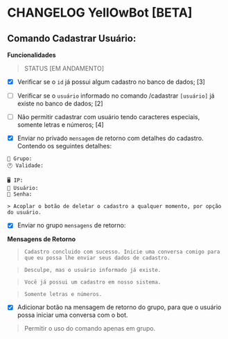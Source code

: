 # CHANGELOG YellOwBot [BETA]

## Comando Cadastrar Usuário:

**Funcionalidades**

> STATUS [EM ANDAMENTO]

- [x] Verificar se o `id` já possui algum cadastro no banco de dados; [3]

- [ ] Verificar se o `usuário` informado no comando /cadastrar `[usuário]` já existe no banco de dados; [2]

- [ ] Não permitir cadastrar com usuário tendo caracteres especiais, somente letras e números; [4]

- [x] Enviar no privado `mensagem` de retorno com detalhes do cadastro. Contendo os seguintes detalhes:
```
💬 Grupo:
🕐 Validade:

🖥 IP:
👤 Usuário: 
🔑 Senha:

> Acoplar o botão de deletar o cadastro a qualquer momento, por opção do usuário.
```

- [x] Enviar no grupo `mensagens` de retorno:

**Mensagens de Retorno**
> `Cadastro concluido com sucesso. Inicie uma conversa comigo para que eu possa lhe enviar seus dados de cadastro.`

> `Desculpe, mas o usuário informado já existe.`

> `Você já possui um cadastro em nosso sistema.`

> `Somente letras e números.`

- [x] Adicionar botão na mensagem de retorno do grupo, para que o usuário possa iniciar uma conversa com o bot.

> Permitir o uso do comando apenas em grupo.
